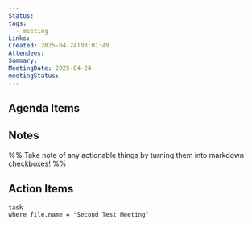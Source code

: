 ```yaml
---
Status: 
tags:
  - meeting
Links: 
Created: 2025-04-24T03:01:49
Attendees: 
Summary: 
MeetingDate: 2025-04-24
meetingStatus:
---
```

## Agenda Items

## Notes
%% Take note of any actionable things by turning them into markdown checkboxes! %%

## Action Items

```dataview
task
where file.name = "Second Test Meeting"
```
